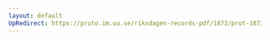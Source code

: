 ```yaml
---
layout: default
UpRedirect: https://pruto.im.uu.se/riksdagen-records-pdf/1873/prot-1873--ak--407/prot-1873--ak--407_003.pdf
---
```

